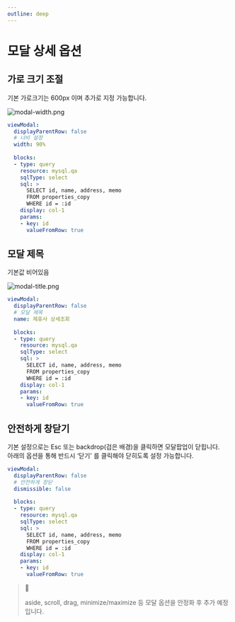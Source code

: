 ```yaml
---
outline: deep
---
```


# 모달 상세 옵션

## 가로 크기 조절

기본 가로크기는 600px 이며 추가로 지정 가능합니다.

![](https://files.readme.io/754d203-modal-width.png "modal-width.png")

```yaml
viewModal:
  displayParentRow: false
  # 너비 설정
  width: 90%
  
  blocks:
  - type: query
    resource: mysql.qa
    sqlType: select
    sql: >
      SELECT id, name, address, memo
      FROM properties_copy
      WHERE id = :id
    display: col-1
    params:
    - key: id
      valueFromRow: true
```

## 모달 제목

기본값 비어있음

![](https://files.readme.io/7302dcf-modal-title.png "modal-title.png")

```yaml
viewModal:
  displayParentRow: false
  # 모달 제목
  name: 제휴사 상세조회
  
  blocks:
  - type: query
    resource: mysql.qa
    sqlType: select
    sql: >
      SELECT id, name, address, memo
      FROM properties_copy
      WHERE id = :id
    display: col-1
    params:
    - key: id
      valueFromRow: true
```

## 안전하게 창닫기

기본 설정으로는 Esc 또는 backdrop(검은 배경)을 클릭하면 모달팝업이 닫힙니다.  
아래의 옵션을 통해 반드시 ‘닫기' 를 클릭해야 닫히도록 설정 가능합니다.

```yaml
viewModal:
  displayParentRow: false
  # 안전하게 창닫
  dismissible: false
  
  blocks:
  - type: query
    resource: mysql.qa
    sqlType: select
    sql: >
      SELECT id, name, address, memo
      FROM properties_copy
      WHERE id = :id
    display: col-1
    params:
    - key: id
      valueFromRow: true
```

> 📘 
> 
> aside, scroll, drag, minimize/maximize 등 모달 옵션을 안정화 후 추가 예정입니다.